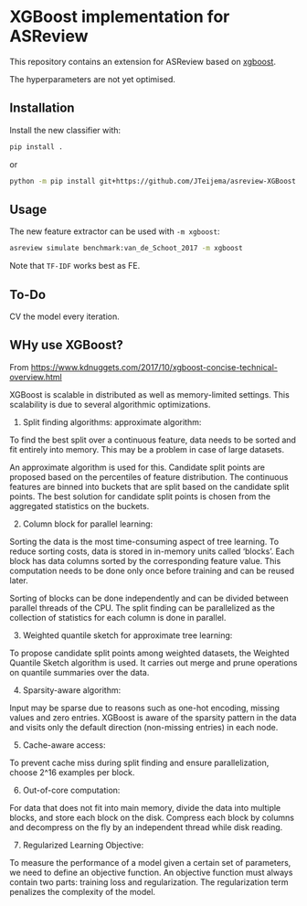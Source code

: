 # XGBoost implementation for ASReview
This repository contains an extension for ASReview based on [xgboost](https://github.com/dmlc/xgboost).

The hyperparameters are not yet optimised.

## Installation
Install the new classifier with:

```bash
pip install .
```

or

```bash
python -m pip install git+https://github.com/JTeijema/asreview-XGBoost.git
```

## Usage
The new feature extractor can be used with `-m xgboost`:

```bash
asreview simulate benchmark:van_de_Schoot_2017 -m xgboost
```

Note that `TF-IDF` works best as FE.

## To-Do
CV the model every iteration.

## WHy use XGBoost?
From https://www.kdnuggets.com/2017/10/xgboost-concise-technical-overview.html
 
XGBoost is scalable in distributed as well as memory-limited settings. This scalability is due to several algorithmic optimizations.

1. Split finding algorithms: approximate algorithm:

To find the best split over a continuous feature, data needs to be sorted and fit entirely into memory. This may be a problem in case of large datasets.

An approximate algorithm is used for this. Candidate split points are proposed based on the percentiles of feature distribution. The continuous features are binned into buckets that are split based on the candidate split points. The best solution for candidate split points is chosen from the aggregated statistics on the buckets.

2. Column block for parallel learning:

Sorting the data is the most time-consuming aspect of tree learning. To reduce sorting costs, data is stored in in-memory units called ‘blocks’. Each block has data columns sorted by the corresponding feature value. This computation needs to be done only once before training and can be reused later.

Sorting of blocks can be done independently and can be divided between parallel threads of the CPU. The split finding can be parallelized as the collection of statistics for each column is done in parallel.

3. Weighted quantile sketch for approximate tree learning:

To propose candidate split points among weighted datasets, the Weighted Quantile Sketch algorithm is used. It carries out merge and prune operations on quantile summaries over the data.

4. Sparsity-aware algorithm:

Input may be sparse due to reasons such as one-hot encoding, missing values and zero entries. XGBoost is aware of the sparsity pattern in the data and visits only the default direction (non-missing entries) in each node.

5. Cache-aware access:

To prevent cache miss during split finding and ensure parallelization, choose 2^16 examples per block.

6. Out-of-core computation:

For data that does not fit into main memory, divide the data into multiple blocks, and store each block on the disk. Compress each block by columns and decompress on the fly by an independent thread while disk reading.

7. Regularized Learning Objective:

To measure the performance of a model given a certain set of parameters, we need to define an objective function. An objective function must always contain two parts: training loss and regularization. The regularization term penalizes the complexity of the model.
